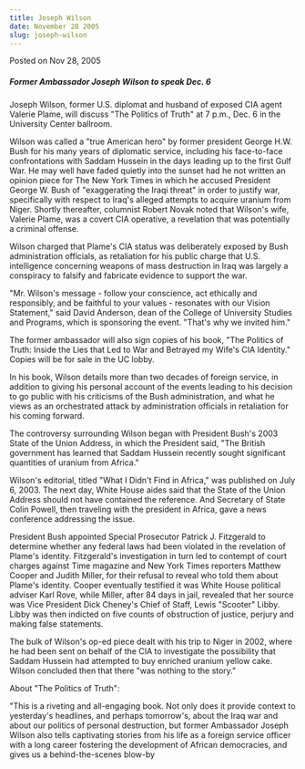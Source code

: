 ```yaml
---
title: Joseph Wilson
date: November 28 2005
slug: joseph-wilson
---
```


 
<span class="date">Posted on Nov 28, 2005 </span>
<h5>Former Ambassador Joseph Wilson to speak Dec. 6</h5>
<p>
  Joseph Wilson, former U.S. diplomat and husband of exposed CIA agent Valerie
  Plame, will discuss &quot;The Politics of Truth&quot; at 7 p.m., Dec. 6 in the
  University Center ballroom.
</p>
<p>
  Wilson was called a &quot;true American hero&quot; by former president George
  H.W. Bush for his many years of diplomatic service, including his face-to-face
  confrontations with Saddam Hussein in the days leading up to the first Gulf
  War. He may well have faded quietly into the sunset had he not written an
  opinion piece for The New York Times in which he accused President George W.
  Bush of &quot;exaggerating the Iraqi threat&quot; in order to justify war,
  specifically with respect to Iraq&apos;s alleged attempts to acquire uranium
  from Niger. Shortly thereafter, columnist Robert Novak noted that
  Wilson&apos;s wife, Valerie Plame, was a covert CIA operative, a revelation
  that was potentially a criminal offense.
</p>
<p>
  Wilson charged that Plame&apos;s CIA status was deliberately exposed by Bush
  administration officials, as retaliation for his public charge that U.S.
  intelligence concerning weapons of mass destruction in Iraq was largely a
  conspiracy to falsify and fabricate evidence to support the war.
</p>
<p>
  &quot;Mr. Wilson&apos;s message - follow your conscience, act ethically and
  responsibly, and be faithful to your values - resonates with our Vision
  Statement,&quot; said David Anderson, dean of the College of University
  Studies and Programs, which is sponsoring the event. &quot;That&apos;s why we
  invited him.&quot;
</p>
<p>
  The former ambassador will also sign copies of his book, &quot;The Politics of
  Truth: Inside the Lies that Led to War and Betrayed my Wife&apos;s CIA
  Identity.&quot; Copies will be for sale in the UC lobby.
</p>
<p>
  In his book, Wilson details more than two decades of foreign service, in
  addition to giving his personal account of the events leading to his decision
  to go public with his criticisms of the Bush administration, and what he views
  as an orchestrated attack by administration officials in retaliation for his
  coming forward.
</p>
<p>
  The controversy surrounding Wilson began with President Bush&apos;s 2003 State
  of the Union Address, in which the President said, &quot;The British
  government has learned that Saddam Hussein recently sought significant
  quantities of uranium from Africa.&quot;
</p>
<p>
  Wilson&apos;s editorial, titled &quot;What I Didn&apos;t Find in Africa,&quot;
  was published on July 6, 2003. The next day, White House aides said that the
  State of the Union Address should not have contained the reference. And
  Secretary of State Colin Powell, then traveling with the president in Africa,
  gave a news conference addressing the issue.
</p>
<p>
  President Bush appointed Special Prosecutor Patrick J. Fitzgerald to determine
  whether any federal laws had been violated in the revelation of Plame&apos;s
  identity. Fitzgerald&apos;s investigation in turn led to contempt of court
  charges against Time magazine and New York Times reporters Matthew Cooper and
  Judith Miller, for their refusal to reveal who told them about Plame&apos;s
  identity. Cooper eventually testified it was White House political adviser
  Karl Rove, while Miller, after 84 days in jail, revealed that her source was
  Vice President Dick Cheney&apos;s Chief of Staff, Lewis &quot;Scooter&quot;
  Libby. Libby was then indicted on five counts of obstruction of justice,
  perjury and making false statements.
</p>
<p>
  The bulk of Wilson&apos;s op-ed piece dealt with his trip to Niger in 2002,
  where he had been sent on behalf of the CIA to investigate the possibility
  that Saddam Hussein had attempted to buy enriched uranium yellow cake. Wilson
  concluded then that there &quot;was nothing to the story.&quot;
</p>
<p>About &quot;The Politics of Truth&quot;:</p>
<p>
  &quot;This is a riveting and all-engaging book. Not only does it provide
  context to yesterday&apos;s headlines, and perhaps tomorrow&apos;s, about the
  Iraq war and about our politics of personal destruction, but former Ambassador
  Joseph Wilson also tells captivating stories from his life as a foreign
  service officer with a long career fostering the development of African
  democracies, and gives us a behind-the-scenes blow-by
</p>
 
